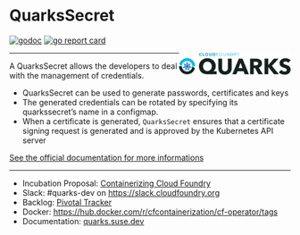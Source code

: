 # QuarksSecret

[![godoc](https://godoc.org/code.cloudfoundry.org/quarks-secret?status.svg)](https://godoc.org/code.cloudfoundry.org/quarks-secret)
[![go report card](https://goreportcard.com/badge/code.cloudfoundry.org/quarks-secret)](https://goreportcard.com/report/code.cloudfoundry.org/quarks-secret)

<img align="right" width="200" height="39" src="https://github.com/cloudfoundry-incubator/quarks-docs/raw/master/content/en/docs/cf-operator-logo.png">

----

A QuarksSecret allows the developers to deal with the management of credentials.

- QuarksSecret can be used to generate passwords, certificates and keys
- The generated credentials can be rotated by specifying its quarkssecret’s name in a configmap.
- When a certificate is generated, `QuarksSecret` ensures that a certificate signing request is generated and is approved by the Kubernetes API server

[See the official documentation for more informations](https://quarks.suse.dev/docs/components/quarkssecret/)

----


* Incubation Proposal: [Containerizing Cloud Foundry](https://docs.google.com/document/d/1_IvFf-cCR4_Hxg-L7Z_R51EKhZfBqlprrs5NgC2iO2w/edit#heading=h.lybtsdyh8res)
* Slack: #quarks-dev on <https://slack.cloudfoundry.org>
* Backlog: [Pivotal Tracker](https://www.pivotaltracker.com/n/projects/2192232)
* Docker: https://hub.docker.com/r/cfcontainerization/cf-operator/tags
* Documentation: [quarks.suse.dev](https://quarks.suse.dev)
